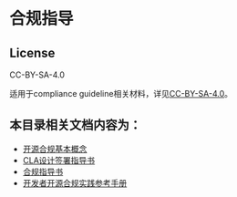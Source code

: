 # 合规指导

## License

CC-BY-SA-4.0

适用于compliance guideline相关材料，详见[CC-BY-SA-4.0](https://spdx.org/licenses/CC-BY-SA-4.0.html)。

## 本目录相关文档内容为：

* [开源合规基本概念](https://gitee.com/openeuler/compliance/blob/master/doc/guideline/specifications.md)
* [CLA设计签署指导书](https://gitee.com/openeuler/compliance/blob/master/doc/guideline/CLA-Guideline.md)
* [合规指导书](https://gitee.com/openeuler/compliance/blob/master/doc/guideline/compliance_guideline.md)
* [开发者开源合规实践参考手册](https://gitee.com/openeuler/compliance/blob/master/doc/guideline/compliance_reference.md)